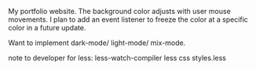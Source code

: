 
My portfolio website. The background color adjusts with user mouse movements. I plan to add an event listener to freeze the color at a specific color in a future update.

Want to implement dark-mode/ light-mode/ mix-mode.

note to developer for less: less-watch-compiler less css styles.less
